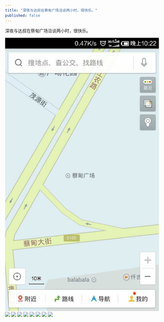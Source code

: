 ```yaml
---
title: "深夜与达叔在蔡甸广场洽谈两小时，很快乐。"
published: false
---
```

深夜与达叔在蔡甸广场洽谈两小时，很快乐。

![](./1.jpg)
![](./2.jpg)
![](./3.jpg)
![](./4.jpg)
![](./5.jpg)
![](./6.jpg)
![](./7.jpg)
![](./8.jpg)
![](./9.jpg)
